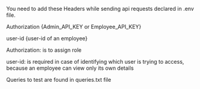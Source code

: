 You need to add these Headers while sending api requests declared in .env file.

Authorization {Admin_API_KEY or Employee_API_KEY}

user-id {user-id of an employee}

Authorization: is to assign role

user-id: is required in case of identifying which user is trying to access, because an employee can view only its own details

Queries to test are found in queries.txt file
